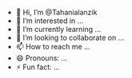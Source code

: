 - 👋 Hi, I’m @Tahanialanzik
- 👀 I’m interested in ...
- 🌱 I’m currently learning ...
- 💞️ I’m looking to collaborate on ...
- 📫 How to reach me ...
- 😄 Pronouns: ...
- ⚡ Fun fact: ...

<!---
Tahanialanzik/Tahanialanzik is a ✨ special ✨ repository because its `README.md` (this file) appears on your GitHub profile.
You can click the Preview link to take a look at your changes.
--->
